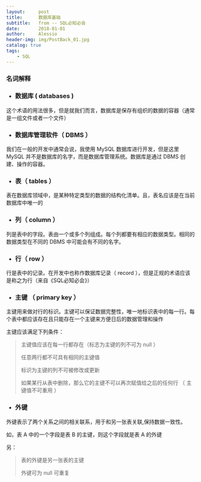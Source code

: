 ```yaml
---
layout:     post
title:      数据库基础
subtitle:   from -- SQL必知必会 
date:       2018-01-01
author:     Alessio
header-img: img/PostBack_01.jpg
catalog: true
tags:
    - SQL
---
```


 ### 名词解释
- ### 数据库 ( databases )
这个术语的用法很多，但是就我们而言，数据库是保存有组织的数据的容器（通常是一组文件或者一个文件）
- ### 数据库管理软件（ DBMS ）
我们在一般的开发中通常会说，我使用 MySQL 数据库进行开发，但是这里 MySQL 并不是数据库的名字，而是数据库管理系统。数据库是通过 DBMS 创建、操作的容器。
- ### 表（ tables ）
表在数据库领域中，是某种特定类型的数据的结构化清单。且，表名应该是在当前数据库中唯一的
- ### 列（ column ）
列是表中的字段。表由一个或多个列组成。每个列都要有相应的数据类型。相同的数据类型在不同的 DBMS 中可能会有不同的名字。
- ### 行（ row ）
行是表中的记录。在开发中也称作数据库记录（ record ），但是正规的术语应该是称之为行（来自《SQL必知必会》）
- ### 主键 （ primary key ）
主键用来做对行的标识。主键可以保证数据完整性，唯一地标识表中的每一行。每个表中都应该存在且只能存在一个主键来方便日后的数据管理和操作

主键应该满足下列条件：
> 主键值应该在每一行都存在（标志为主键的列不可为 null ）
> 
> 任意两行都不可具有相同的主键值
> 
> 标识为主键的列不可被修改或更新
> 
> 如果某行从表中删除，那么它的主键不可以再次赋值给之后的任何行 （ 主键值不可重用 ）

- ### 外键
外键表示了两个关系之间的相关联系，用于和另一张表关联,保持数据一致性。

如，表 A 中的一个字段是表 B 的主键，则这个字段就是表 A 的外键

另：
> 表的外键是另一张表的主键
> 
> 外键可为 null 可重复